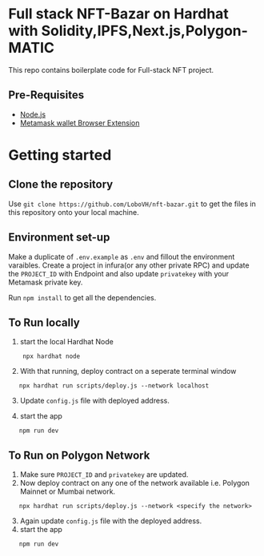 # Full stack NFT-Bazar on Hardhat with Solidity,IPFS,Next.js,Polygon-MATIC

This repo contains boilerplate code for Full-stack NFT project.
## Pre-Requisites

 - [Node.js](https://nodejs.org/en/download/)
 - [Metamask wallet Browser Extension](https://metamask.io/download)
# Getting started
## Clone the repository
Use `git clone https://github.com/LoboVH/nft-bazar.git` to get the files in this  repository onto your local machine.
## Environment set-up
Make a duplicate of `.env.example` as `.env` and fillout the environment varaibles.
Create a project in infura(or any other private RPC) and update the `PROJECT_ID` with Endpoint and also update `privatekey` with your Metamask private key.

Run `npm install` to get all the dependencies.

## To Run locally
 1.  start the local Hardhat Node
  ```hardhat
      npx hardhat node
  ```
  2.  With that running, deploy contract on a seperate terminal window
   ```hardhat
      npx hardhat run scripts/deploy.js --network localhost
   ```
  3.  Update `config.js` file with deployed address.
    
  4.  start the app
   ```hardhat
      npm run dev
   ```
  
  ## To Run on Polygon Network
  1.  Make sure `PROJECT_ID` and `privatekey` are updated.
  2.  Now deploy contract on any one of the network available i.e. Polygon Mainnet or Mumbai network.
   ```hardhat
      npx hardhat run scripts/deploy.js --network <specify the network>
   ```
  3.  Again update `config.js` file with the deployed address.
  4.  start the app
   ```hardhat
      npm run dev
   ```
   
   





